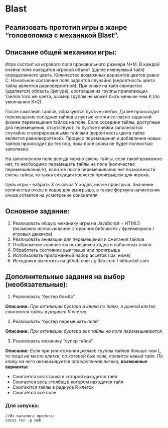# Blast
## Реализовать прототип игры в жанре “головоломка с механикой Blast”.

## Описание общей механики игры:
	
Игра состоит из игрового поля произвольного размера N*M. В каждой ячейке поля находится игровой объект 
(далее именуемый тайл) определенного цвета. Количество возможных вариантов цветов равно C. 
Начальное состояние поля задается случайно (вероятность цвета тайла является равновероятной). 
При клике на тайл сжигается (удаляется) область (фигура), состоящая из группы прилегающих тайлов того же цвета, 
размер группы не может быть меньше чем K (по умолчанию K=2). 

После сжигания тайлов, образуются пустые клетки. Далее происходит перемещение соседних тайлов в пустые клетки 
согласно заданной физике перемещения тайлов на поле. Если соседние тайлы, доступные для перемещения, отсутствуют, 
то пустые ячейки заполняются случайно сгенерированными тайлами (вероятность цвета тайла является равновероятной).
Процесс перемещения и добавление новых тайлов происходит до тех пор, пока поле снова не будет полностью заполнено.

На заполненном поле всегда можно сжечь тайлы, если такой возможно нет, то необходимо перемешать тайлы на поле 
(количество перемешиваний S), если же после перемешивания нет возможности сжечь тайлы, то такая ситуация 
является проигрышем для игрока.
	
Цель игры – набрать X очков за Y ходов, иначе проигрыш. Значение количества очков и ходов для выигрыша, 
а также формула начисления очков остается на усмотрение соискателя.


## Основное задание:

1. Реализовать общую механику игры на JavaScript + HTML5 (возможно использование сторонних библиотек 
/ фреймворков / игровых движков)
2. Реализовать анимации для перемещения и сжигания тайлов
3. Отображение количества оставшихся ходов и набранных очков
4. Обработать состояние выигрыша или проигрыша
5. Использовать приложенный набор ассетов (см. ниже)
6. Исходники выложить на github.com / gitlab.com / bitbucket.com

## Дополнительные задания на выбор (необязательные):

1. Реализовать “бустер бомба”

**Описание:**
*При активации бустера и клика по полю, в данной клетке сжигаются тайлы в радиусе 
R клеток.*

2. Реализовать “бустер перемешать поле”

**Описание:**
*При активации бустера все тайлы на поле перемешиваются.*

3. Реализовать механику “супер тайла”

**Описание:**
*Если при уничтожении размер группы тайлов больше чем L, то тогда на месте клетки, 
по которой был клик, появится новый тайл. По клику на него активизируется определенная 
логика,* **возможные варианты:**
- Сжигается вся строка в которой находится тайл
- Сжигается весь столбец в котором находится тайл
- Сжигаются тайлы в радиусе R клеток
- Сжигается всё поле

### Для запуска:

    //Из каталога проекта:
    cocos run -p web 
